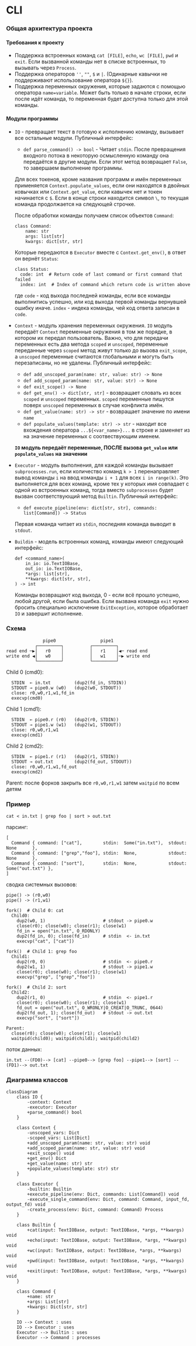 # CLI

### Общая архитектура проекта

#### Требования к проекту

- Поддержка встроенных команд `cat [FILE]`, `echo`, `wc [FILE]`, `pwd` и `exit`. Если вызванной команды нет в списке встроенных, то вызывать через `Process`.
- Поддержка операторов `''`, `""`, `$` и `|`. (Одинарные кавычки не поддерживают использование оператора `${}`).
- Поддержка переменных окружения, которые задаются с помощью оператора `name=variable`. Может быть только в начале строки, если после идёт команда, то переменная будет доступна только для этой команды.

#### Модули программы

- `IO` - превращает текст в готовую к исполнению команду, вызывает все остальные модули. Публичный интерфейс:

  - `def parse_command() -> bool` - Читает `stdin`. После превращения входного потока в некоторую осмысленную команду она передаётся в другие модули. Если этот метод возвращает `False`, то завершаем выполнение программы.

  Для всех токенов, кроме названия программ и имён переменных применяется `Context.populate_values`, если они находятся в двойных ковычках или `Context.get_value`, если кавычек нет и токен начинается с `$`. Если в конце строки находится символ `\`, то текущая команда продолжается на следующей строчке.

  После обработки команды получаем список объектов `Command`:

  ```
  class Command:
      name: str
      args: list[str]
      kwargs: dict[str, str]
  ```

  Которые передаются в `Executor` вместе с `Context.get_env()`, в ответ он вернёт `Status`:

  ```
  class Status:
    code: int  # Return code of last command or first command that failed
    index: int  # Index of command which return code is written above
  ```

  где `code` - код выхода последней команды, если все команды выполнитись успешно, или код выхода первой команды вернувшей ошибку иначе. `index` - индека команды, чей код ответа записан в `code`.

- `Context` - модуль хранения переменных окружения. `IO` модуль передаёт `Context` переменные окружения в том же порядке, в котором их передал пользователь. Важно, что для передачи переменных есть два метода `scoped` и `unscoped`, переменные переданные через `scoped` метод живут только до вызова `exit_scope`, а `unscoped` переменные считаются глобальными и могуть быть перезаписаны, но не удалены. Публичный интерфейс:

  - `def add_unscoped_param(name: str, value: str) -> None`
  - `def add_scoped_param(name: str, value: str) -> None`
  - `def exit_scope() -> None`
  - `def get_env() -> dict[str, str]` - возвращает словать из всех `scoped` и `unscoped` переменных. `scoped` переменные пишутся поверх `unscoped` переменных в случае конфликта имён.
  - `def get_value(name: str) -> str` - возвращает значение по имени `name`
  - `def populate_values(template: str) -> str` - находит все вхождения оператора `...${<var_name>}...` в строке и заменяет из на значение переменных с соотвествующим именем.

  **`IO` модуль передаёт переменные, ПОСЛЕ вызова `get_value` или `populate_values` на значении**

- `Executor` - модуль выполнения, для каждой команды вызывает `subprocesses.run`, если количество команд `k > 1` перенаправляет вывод команды `i` на ввод команды `i + 1` для всех `i in range(k)`. Это выполняется для всех команд, кроме тех у которых имя совпадает с одной из встроенных команд, тогда вместо `subprocesses` будет вызван соответствующий метод `Builtin`. Публичный интерфейс:

  - `def execute_pipeline(env: dict[str, str], commands: list[Command]) -> Status`

  Первая команда читает из `stdin`, последняя команда выводит в `stdout`.

- `Buildin` - модель встроенных команд, команды имеют следующий интерфейс:

  ```
  def <command_name>(
      in_io: io.TextIOBase,
      out_io: io.TextIOBase,
      *args: list[str],
      **kwargs: dict[str, str],
  ) -> int
  ```

  Команды возвращают код выхода, 0 - если всё прошло успешно, любой другой, если была ошибка. Если вызвана команда `exit` нужно бросить специально исключение `ExitException`, которое обработает `IO` и завершит исполнение.

### Схема

                  pipe0                 pipe1
               ┌─────────┐          ┌─────────┐
    read end ─▶│   r0    │          │   r1    │◀─ read end
    write end ◀│   w0    │          │   w1    │─▶ write end
               └─────────┘          └─────────┘

Child 0 (cmd0):

```
  STDIN  ← in.txt         (dup2(fd_in, STDIN))
  STDOUT → pipe0.w (w0)   (dup2(w0, STDOUT))
  close: r0,w0,r1,w1,fd_in
  execvp(cmd0)
```

Child 1 (cmd1):

```
  STDIN  ← pipe0.r (r0)   (dup2(r0, STDIN))
  STDOUT → pipe1.w (w1)   (dup2(w1, STDOUT))
  close: r0,w0,r1,w1
  execvp(cmd1)
```

Child 2 (cmd2):

```
  STDIN  ← pipe1.r (r1)   (dup2(r1, STDIN))
  STDOUT → out.txt        (dup2(fd_out, STDOUT))
  close: r0,w0,r1,w1,fd_out
  execvp(cmd2)
```

Parent:
после форков закрыть все `r0,w0,r1,w1`
затем `waitpid` по всем детям

### Пример

`cat < in.txt | grep foo | sort > out.txt`

парсинг:

```
[
  Command { command: ["cat"],        stdin:  Some("in.txt"),  stdout: None      },
  Command { command: ["grep","foo"], stdin:  None,            stdout: None      },
  Command { command: ["sort"],       stdin:  None,            stdout: Some("out.txt") },
]
```

сводка системных вызовов:

```
pipe() -> (r0,w0)
pipe() -> (r1,w1)

fork()  # Child 0: cat
  Child0:
    dup2(w0, 1)                      # stdout -> pipe0.w
    close(r0); close(w0); close(r1); close(w1)
    fd_in = open("in.txt", O_RDONLY)
    dup2(fd_in, 0); close(fd_in)     # stdin  <- in.txt
    execvp("cat", ["cat"])

fork()  # Child 1: grep foo
  Child1:
    dup2(r0, 0)                      # stdin  <- pipe0.r
    dup2(w1, 1)                      # stdout -> pipe1.w
    close(r0); close(w0); close(r1); close(w1)
    execvp("grep", ["grep","foo"])

fork()  # Child 2: sort
  Child2:
    dup2(r1, 0)                      # stdin  <- pipe1.r
    close(r0); close(w0); close(r1); close(w1)
    fd_out = open("out.txt", O_WRONLY|O_CREAT|O_TRUNC, 0644)
    dup2(fd_out, 1); close(fd_out)   # stdout -> out.txt
    execvp("sort", ["sort"])

Parent:
  close(r0); close(w0); close(r1); close(w1)
  waitpid(child0); waitpid(child1); waitpid(child2)
```

поток данных:

`in.txt --(FD0)--> [cat] --pipe0--> [grep foo] --pipe1--> [sort] --(FD1)--> out.txt`

### Диаграмма классов

```mermaid
classDiagram
    class IO {
        -context: Context
        -executor: Executor
        +parse_command() bool
    }

    class Context {
        -unscoped_vars: Dict
        -scoped_vars: List[Dict]
        +add_unscoped_param(name: str, value: str) void
        +add_scoped_param(name: str, value: str) void
        +exit_scope() void
        +get_env() Dict
        +get_value(name: str) str
        +populate_values(template: str) str
    }

    class Executor {
        -builtin: Builtin
        +execute_pipeline(env: Dict, commands: List[Command]) void
        -execute_single_command(env: Dict, command: Command, input_fd, output_fd) void
        -create_process(env: Dict, command: Command) Process
    }

    class Builtin {
        +cat(input: TextIOBase, output: TextIOBase, *args, **kwargs) void
        +echo(input: TextIOBase, output: TextIOBase, *args, **kwargs) void
        +wc(input: TextIOBase, output: TextIOBase, *args, **kwargs) void
        +pwd(input: TextIOBase, output: TextIOBase, *args, **kwargs) void
        +exit(input: TextIOBase, output: TextIOBase, *args, **kwargs) void
    }

    class Command {
        +name: str
        +args: List[str]
        +kwargs: Dict[str, str]
    }

    IO --> Context : uses
    IO --> Executor : uses
    Executor --> Builtin : uses
    Executor --> Command : processes
```
